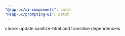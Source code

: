 ```yaml
---
"@sap-ux/ui-components": patch
"@sap-ux/prompting-ui": patch
---
```


chore: update sanitize-html and transitive dependencies
